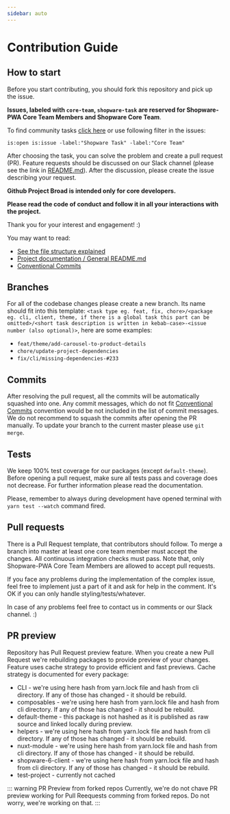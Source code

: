 ```yaml
---
sidebar: auto
---
```


# Contribution Guide

## How to start

Before you start contributing, you should fork this repository and pick up the issue.

**Issues, labeled with `core-team`, `shopware-task` are reserved for Shopware-PWA Core Team Members and Shopware Core Team**.

To find community tasks [click here](https://github.com/DivanteLtd/shopware-pwa/issues?utf8=%E2%9C%93&q=is%3Aopen+is%3Aissue+-label%3A%22Shopware+Task%22+-label%3A%22Core+Team%22+) or use following filter in the issues:

```
is:open is:issue -label:"Shopware Task" -label:"Core Team"
```

After choosing the task, you can solve the problem and create a pull request (PR). Feature requests should be discussed on our Slack channel (please see the link in [README.md](https://github.com/DivanteLtd/shopware-pwa)). After the discussion, please create the issue describing your request.

**Github Project Broad is intended only for core developers.**

**Please read the code of conduct and follow it in all your interactions with the project.**

Thank you for your interest and engagement! :)

You may want to read:

- [See the file structure explained](./STRUCTURE.md)
- [Project documentation / General README.md](./README.md)
- [Conventional Commits](https://www.conventionalcommits.org/en/v1.0.0/)

## Branches

For all of the codebase changes please create a new branch. Its name should fit into this template: `<task type eg. feat, fix, chore>/<package eg. cli, client, theme, if there is a global task this part can be omitted>/<short task description is written in kebab-case>-<issue number (also optional)>`, here are some examples:

- `feat/theme/add-carousel-to-product-details`
- `chore/update-project-dependencies`
- `fix/cli/missing-dependencies-#233`

## Commits

After resolving the pull request, all the commits will be automatically squashed into one. Any commit messages, which do not fit [Conventional Commits](https://www.conventionalcommits.org/en/v1.0.0/) convention would be not included in the list of commit messages. We do not recommend to squash the commits after opening the PR manually. To update your branch to the current master please use `git merge`.

## Tests

We keep 100% test coverage for our packages (except `default-theme`). Before opening a pull request, make sure all tests pass and coverage does not decrease. For further information please read the documentation.

Please, remember to always during development have opened terminal with `yarn test --watch` command fired.

## Pull requests

There is a Pull Request template, that contributors should follow. To merge a branch into master at least one core team member must accept the changes. All continuous integration checks must pass. Note that, only Shopware-PWA Core Team Members are allowed to accept pull requests.

If you face any problems during the implementation of the complex issue, feel free to implement just a part of it and ask for help in the comment. It's OK if you can only handle styling/tests/whatever.

In case of any problems feel free to contact us in comments or our Slack channel. :)

## PR preview

Repository has Pull Request preview feature. When you create a new Pull Request we're rebuilding packages to provide preview of your changes.
Feature uses cache strategy to provide efficient and fast previews. Cache strategy is documented for every package:

- CLI - we're using here hash from yarn.lock file and hash from cli directory. If any of those has changed - it should be rebuild.
- composables - we're using here hash from yarn.lock file and hash from cli directory. If any of those has changed - it should be rebuild.
- default-theme - this package is not hashed as it is published as raw source and linked locally during preview.
- helpers - we're using here hash from yarn.lock file and hash from cli directory. If any of those has changed - it should be rebuild.
- nuxt-module - we're using here hash from yarn.lock file and hash from cli directory. If any of those has changed - it should be rebuild.
- shopware-6-client - we're using here hash from yarn.lock file and hash from cli directory. If any of those has changed - it should be rebuild.
- test-project - currently not cached

::: warning PR Preview from forked repos
Currently, we're do not chave PR preview working for Pull Reequests comming from forked repos. Do not worry, wee're working on that.
:::
